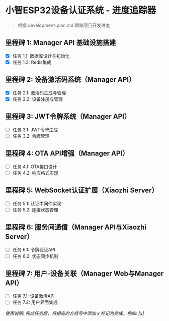 # 小智ESP32设备认证系统 - 进度追踪器

> 根据 development-plan.md 跟踪项目开发进度

## 里程碑 1: Manager API 基础设施搭建
- [x] 任务 1.1: 数据库设计与初始化
- [x] 任务 1.2: Redis集成

## 里程碑 2: 设备激活码系统（Manager API）
- [x] 任务 2.1: 激活码生成与管理
- [x] 任务 2.2: 设备注册与管理

## 里程碑 3: JWT令牌系统（Manager API）
- [ ] 任务 3.1: JWT令牌生成
- [ ] 任务 3.2: 令牌管理

## 里程碑 4: OTA API增强（Manager API）
- [ ] 任务 4.1: OTA接口设计
- [ ] 任务 4.2: 响应格式实现

## 里程碑 5: WebSocket认证扩展（Xiaozhi Server）
- [ ] 任务 5.1: 认证中间件实现
- [ ] 任务 5.2: 连接状态管理

## 里程碑 6: 服务间通信（Manager API与Xiaozhi Server）
- [ ] 任务 6.1: 令牌验证API
- [ ] 任务 6.2: 状态同步机制

## 里程碑 7: 用户-设备关联（Manager Web与Manager API）
- [ ] 任务 7.1: 设备激活API
- [ ] 任务 7.2: 用户界面集成

_使用说明: 完成任务后，将相应的方括号中添加 x 标记为完成。例如: [x]_ 